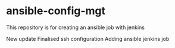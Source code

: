 # ansible-config-mgt
This repository is for creating an ansible job with jenkins

New update
Finalised ssh configuration
Adding ansible jenkins job
